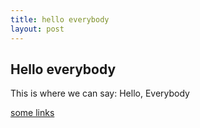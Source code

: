 ```yaml
---
title: hello everybody
layout: post
---
```

## Hello everybody

This is where we can say: Hello, Everybody

[some links](./links)

